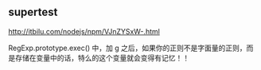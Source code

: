 ## supertest

http://itbilu.com/nodejs/npm/VJnZYSxW-.html

RegExp.prototype.exec() 中，加 g 之后，如果你的正则不是字面量的正则，而是存储在变量中的话，特么的这个变量就会变得有记忆！！